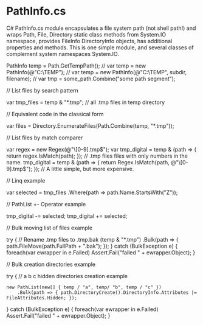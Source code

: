 PathInfo.cs
===========

C# PathInfo.cs module encapsulates a file system path (not shell path!) and wraps Path, File, Directory static class methods from System.IO namespace, provides FileInfo DirectoryInfo objects, has additional properties and methods.
This is one simple module, and several classes of complement system namespaces System.IO.


PathInfo temp = Path.GetTempPath();
// var temp = new PathInfo(@"C:\TEMP");
// var temp = new PathInfo(@"C:\TEMP", subdir, filename);
// var tmp  = some_path.Combine("some path segment");


// List files by search pattern

var tmp_files = temp & "*.tmp"; // all .tmp files in temp directory

// Equivalent code in the classical form

var files = Directory.EnumerateFiles(Path.Combine(temp, "*.tmp"));

                
// List files by match comparer

var regex = new Regex(@"\\[0-9]\.tmp$");
var tmp_digital = temp & (path => { return regex.IsMatch(path); }); // .tmp files files with only numbers in the name.
tmp_digital = temp & (path => { return Regex.IsMatch(path, @"\\[0-9]\.tmp$"); }); // A little simple, but more expensive.

                
// Linq example

var selected = tmp_files .Where(path => path.Name.StartsWith("Z"));


// PathList +- Operator example

tmp_digital -= selected;
tmp_digital += selected;

            
// Bulk moving list of files example

try
{
	// Rename .tmp files to .tmp.bak
	(temp & "*.tmp")
		.Bulk(path => { path.FileMove(path.FullPath + ".bak"); });
}
catch (BulkException<PathInfo> e)
{
	foreach(var ewrapper in e.Failed)
		Assert.Fail("failed " + ewrapper.Object);
}


// Bulk creation directories example

try
{
	// a b c hidden directories creation example

	new PathList(new[] { temp / "a", temp/ "b", temp / "c" })
		.Bulk(path => { path.DirectoryCreate().DirectoryInfo.Attributes |= FileAttributes.Hidden; });

}
catch (BulkException<PathInfo> e)
{
	foreach(var ewrapper in e.Failed)
		Assert.Fail("failed " + ewrapper.Object);
}
